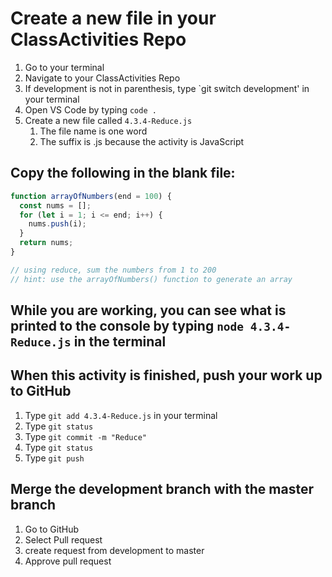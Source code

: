 # Create a new file in your ClassActivities Repo

1. Go to your terminal
2. Navigate to your ClassActivities Repo
3. If development is not in parenthesis, type `git switch development' in your terminal
4. Open VS Code by typing `code .`
5. Create a new file called `4.3.4-Reduce.js`
    1. The file name is one word
    2. The suffix is .js because the activity is JavaScript

## Copy the following in the blank file:

```javascript
function arrayOfNumbers(end = 100) {
  const nums = [];
  for (let i = 1; i <= end; i++) {
    nums.push(i);
  }
  return nums;
}

// using reduce, sum the numbers from 1 to 200
// hint: use the arrayOfNumbers() function to generate an array

```

## While you are working, you can see what is printed to the console by typing `node 4.3.4-Reduce.js` in the terminal

## When this activity is finished, push your work up to GitHub

1. Type `git add 4.3.4-Reduce.js` in your terminal
2. Type `git status`
3. Type `git commit -m "Reduce"`
4. Type `git status`
5. Type `git push`

## Merge the development branch with the master branch

1. Go to GitHub
2. Select Pull request
3. create request from development to master
4. Approve pull request
